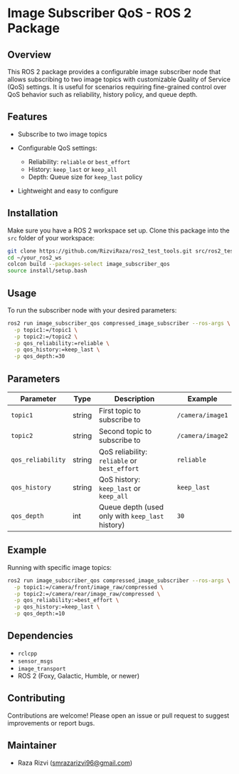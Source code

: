 # Image Subscriber QoS - ROS 2 Package

## Overview

This ROS 2 package provides a configurable image subscriber node that allows subscribing to two image topics with customizable Quality of Service (QoS) settings. It is useful for scenarios requiring fine-grained control over QoS behavior such as reliability, history policy, and queue depth.

## Features

* Subscribe to two image topics
* Configurable QoS settings:

  * Reliability: `reliable` or `best_effort`
  * History: `keep_last` or `keep_all`
  * Depth: Queue size for `keep_last` policy
* Lightweight and easy to configure

## Installation

Make sure you have a ROS 2 workspace set up. Clone this package into the `src` folder of your workspace:

```bash
git clone https://github.com/RizviRaza/ros2_test_tools.git src/ros2_test_tools
cd ~/your_ros2_ws
colcon build --packages-select image_subscriber_qos
source install/setup.bash
```

## Usage

To run the subscriber node with your desired parameters:

```bash
ros2 run image_subscriber_qos compressed_image_subscriber --ros-args \
  -p topic1:=/topic1 \
  -p topic2:=/topic2 \
  -p qos_reliability:=reliable \
  -p qos_history:=keep_last \
  -p qos_depth:=30
```

## Parameters

| Parameter         | Type   | Description                                      | Example          |
| ----------------- | ------ | ------------------------------------------------ | ---------------- |
| `topic1`          | string | First topic to subscribe to                      | `/camera/image1` |
| `topic2`          | string | Second topic to subscribe to                     | `/camera/image2` |
| `qos_reliability` | string | QoS reliability: `reliable` or `best_effort`     | `reliable`       |
| `qos_history`     | string | QoS history: `keep_last` or `keep_all`           | `keep_last`      |
| `qos_depth`       | int    | Queue depth (used only with `keep_last` history) | `30`             |

## Example

Running with specific image topics:

```bash
ros2 run image_subscriber_qos compressed_image_subscriber --ros-args \
  -p topic1:=/camera/front/image_raw/compressed \
  -p topic2:=/camera/rear/image_raw/compressed \
  -p qos_reliability:=best_effort \
  -p qos_history:=keep_last \
  -p qos_depth:=10
```

## Dependencies

* `rclcpp`
* `sensor_msgs`
* `image_transport`
* ROS 2 (Foxy, Galactic, Humble, or newer)

## Contributing

Contributions are welcome! Please open an issue or pull request to suggest improvements or report bugs.


## Maintainer

* Raza Rizvi ([smrazarizvi96@gmail.com](mailto:smrazarizvi96@gmail.com))

